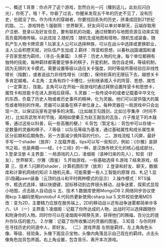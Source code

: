 一、概述
1.背景：你点开了这个游戏，忽然白光一闪（播到这儿，此处应闪白光），你死了，哦！不，你昏了过去，你醒来发现五千年的历史不见了，没有历史，也就没了你。作为伟大的穿越者，你要找回丢失的历史，拼凑成回到21世纪的路。
二、游戏特色
1.强联网：世界聊天，好友间可以单对单聊天，云端存取用户注册、登录以及好友信息，要有联机的功能，通过频繁的与地图资源互动来实现高负载网络传输，以此炫技
2.随机性：随机生成地图和怪物，随机生成装备，随机产生人物卡牌资源
1.玩家主人公可以选择种族，可以在战斗中选择或更换职业，主人公会积攒天赋，对队伍产生加成
2.羁绊：阵营和思想，以春秋战国诸国和诸子百家思想为羁绊。（寻古-先秦篇）
3.棋子：历史人物的化身。每个单位都拥有独特的技能，每种羁绊都需要足够多的棋子，升星机制，效仿自走棋，等级机制，因为无限的关卡模式，需要设置等级以适应关卡强度，同时等级所需经验应非线性增长（指数），或者说战力非线性增长（对数），保持别真的无限玩下去，越想关卡多肯定越难。
4.主角：主角有四个卡槽位，分别继承插入卡的阵营、思想、属性（一定算法）、技能。主角可以在开始一局游戏时通过拜祭设置阵营卡和思想卡，属性卡和技能卡在进入游戏后获得。
5.灵器：一些传说中的或者记载着中华文化的东西，负载了历史人物或者历史事件的精神，化为灵器。他们可以提供强大的属性或者特别的作用。灵器可以装备在棋子单位身上。每种灵器在一局游戏中只会出现一次，以保证玩家有足够多的决策。（比如越王勾践剑，比如兰亭集序（时间不对），比如苏武牧羊的节旄，蔺相如使秦王为赵王敲缶的瓦缶，介子推足下的木屐等，通过这些以科普，玩一些高雅的梗。）
6.背包（暂定名）：背包中可以存储一定数量的灵器和棋子。
7.等级：以队伍等级为基准，通过基础属性和成长属性来区分前期和后期角色，另一方面减少换阵容的代价。
二、游戏流程
1.闪屏，最好手写一个shader（放弃）
2.加载界面，tips可以写一些知识，例如：《尔雅》是辞书之祖，也是典籍——经，《十三经》的一种，是汉族传统文化的核心组成部分。
3.登录注册
4.主界面：一局游戏的入口，凌烟阁（请神归来的先人），知音（好友），世界聊天，尔雅（图鉴）
5.开始游戏，一些基础选择
6.游戏
7.结束游戏，结算
三、技术
1.闪屏的shader，计算机图形学（放弃）
2.登录和好友、聊天，数据库和计算机网络的知识
3.随机元素，可能需要一些人工智能的原理
四、札记
1.显示\隐藏pawn装备（云顶的战斗和平时两种模式的显示）
2.操作模式：RTS操作，框选式选择，辅以快捷键，鼠标移动到边界镜头移动，战争迷雾，探索式显现小地图，点击敌人自动战斗
五、技术
1.数据库使用MongoDB
2.网络同步协议使用kcp
3.编码使用protobuf
4.代码热更新使用csharp.lua
5.文件校验使用MD5
改：变为2D，主要精力应放在服务端上，2D的移动战斗还有战争迷雾都简单许多
六、UI
（一）主界面
1.凌烟阁：记载了你所达成的人物，出战时可以选择跟随你和附身你的人物。同时你可以在凌烟阁中拜祭先贤，获得他们的赐福，百分比的提升你队伍的能力。
2.尔雅：记载了你所收集过的灵器的图鉴。
3.知音：与你同样在寻找历史的同道中人，即好友。
（二）游戏界面
左侧是羁绊，左上角角色头像、等级、经验条，头像下面显示宝物，头像内角落显示自己现在的羁绊。点击头像角色加背包界面。右上角设置，包含音乐、离开本次游戏。
